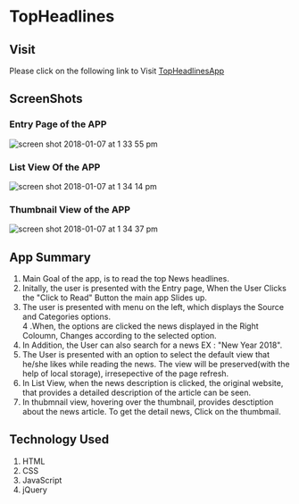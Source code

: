 # TopHeadlines

## Visit
Please click on the following link to Visit [TopHeadlinesApp](https://vijayenthran.github.io/TopHeadlines/)

## ScreenShots

### Entry Page of the APP
![screen shot 2018-01-07 at 1 33 55 pm](https://user-images.githubusercontent.com/17556461/34654379-a5671ede-f3af-11e7-9c45-37d1f4f61430.png)

### List View Of the APP
![screen shot 2018-01-07 at 1 34 14 pm](https://user-images.githubusercontent.com/17556461/34654381-a8f7e07e-f3af-11e7-946f-324ab621e42d.png)

### Thumbnail View of the APP
![screen shot 2018-01-07 at 1 34 37 pm](https://user-images.githubusercontent.com/17556461/34654388-b1c93a2c-f3af-11e7-89c2-012d0c89a0fc.png)


## App Summary

1. Main Goal of the app, is to read the top News headlines.        
2. Initally, the user is presented with the Entry page, When the User Clicks the "Click to Read" Button the main app Slides up. 
3. The user is presented with menu on the left, which displays the Source and Categories options.     
4 .When, the options are clicked the news displayed in the Right Coloumn, Changes according to the selected option.      
5. In Addition, the User can also search for a news EX : "New Year 2018".            
6. The User is presented with an option to select the default view that he/she likes while reading the news. The view will be preserved(with the help of local storage), irresepective of the page refresh.      
7. In List View, when the news description is clicked, the original website, that provides a detailed description of the article can be seen.        
8. In thubmnail view, hovering over the thumbnail, provides desctiption about the news article. To get the detail news, Click on the thumbmail.        

## Technology Used

1. HTML        
2. CSS       
3. JavaScript      
4. jQuery        
